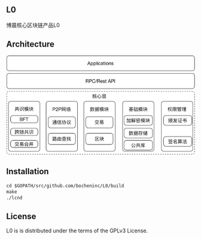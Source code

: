 ## L0

博晨核心区块链产品L0

## Architecture

![arch](./docs/images/L0.png)

## Installation

```
cd $GOPATH/src/github.com/bocheninc/L0/build
make 
./lcnd
```

## License

L0 is is distributed under the terms of the GPLv3 License.
